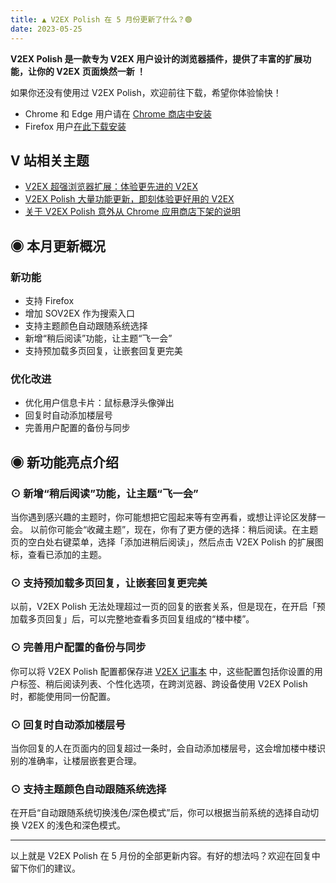 ```yaml
---
title: ▲ V2EX Polish 在 5 月份更新了什么？🟢
date: 2023-05-25
---
```


**V2EX Polish 是一款专为 V2EX 用户设计的浏览器插件，提供了丰富的扩展功能，让你的 V2EX 页面焕然一新 ！**

如果你还没有使用过 V2EX Polish，欢迎前往下载，希望你体验愉快！

- Chrome 和 Edge 用户请在 [Chrome 商店中安装](https://chrome.google.com/webstore/detail/v2ex-polish/onnepejgdiojhiflfoemillegpgpabdm)
- Firefox 用户[在此下载安装](https://addons.mozilla.org/zh-CN/firefox/addon/v2ex-polish/)

## V 站相关主题

- [V2EX 超强浏览器扩展：体验更先进的 V2EX](https://www.v2ex.com/t/930155#reply379)
- [V2EX Polish 大量功能更新，即刻体验更好用的 V2EX](https://www.v2ex.com/t/935916#reply154)
- [关于 V2EX Polish 意外从 Chrome 应用商店下架的说明](https://www.v2ex.com/t/940580#reply57)

## ◉ 本月更新概况

### 新功能

- 支持 Firefox
- 增加 SOV2EX 作为搜索入口
- 支持主题颜色自动跟随系统选择
- 新增“稍后阅读”功能，让主题“飞一会”
- 支持预加载多页回复，让嵌套回复更完美

### 优化改进

- 优化用户信息卡片：鼠标悬浮头像弹出
- 回复时自动添加楼层号
- 完善用户配置的备份与同步

## ◉ 新功能亮点介绍

### ⊙ 新增“稍后阅读”功能，让主题“飞一会”

当你遇到感兴趣的主题时，你可能想把它囤起来等有空再看，或想让评论区发酵一会。
以前你可能会“收藏主题”，现在，你有了更方便的选择：稍后阅读。在主题页的空白处右键菜单，选择「添加进稍后阅读」，然后点击 V2EX Polish 的扩展图标，查看已添加的主题。

### ⊙ 支持预加载多页回复，让嵌套回复更完美

以前，V2EX Polish 无法处理超过一页的回复的嵌套关系，但是现在，在开启「预加载多页回复」后，可以完整地查看多页回复组成的“楼中楼”。

### ⊙ 完善用户配置的备份与同步

你可以将 V2EX Polish 配置都保存进 [V2EX 记事本](https://www.v2ex.com/notes) 中，这些配置包括你设置的用户标签、稍后阅读列表、个性化选项，在跨浏览器、跨设备使用 V2EX Polish 时，都能使用同一份配置。

### ⊙ 回复时自动添加楼层号

当你回复的人在页面内的回复超过一条时，会自动添加楼层号，这会增加楼中楼识别的准确率，让楼层嵌套更合理。

### ⊙ 支持主题颜色自动跟随系统选择

在开启“自动跟随系统切换浅色/深色模式”后，你可以根据当前系统的选择自动切换 V2EX 的浅色和深色模式。

---

以上就是 V2EX Polish 在 5 月份的全部更新内容。有好的想法吗？欢迎在回复中留下你们的建议。
